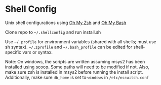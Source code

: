 # Shell Config

Unix shell configurations using [Oh My Zsh](https://ohmyz.sh/) and [Oh My Bash](https://ohmybash.nntoan.com/)

Clone repo to `~/.shellconfig` and run install.sh

Use `~/.profile` for environment variables (shared with all shells; must use sh syntax). `~/.zprofile` and `~/.bash_profile` can be edited for shell-specific vars or syntax.

Note: On windows, the scripts are written assuming msys2 has been installed using [scoop](https://scoop.sh). Some paths will need to be modified if not. Also, make sure zsh is installed in msys2 before running the install script. Additionally, make sure `db_home` is set to `windows` in `/etc/nsswitch.conf`
